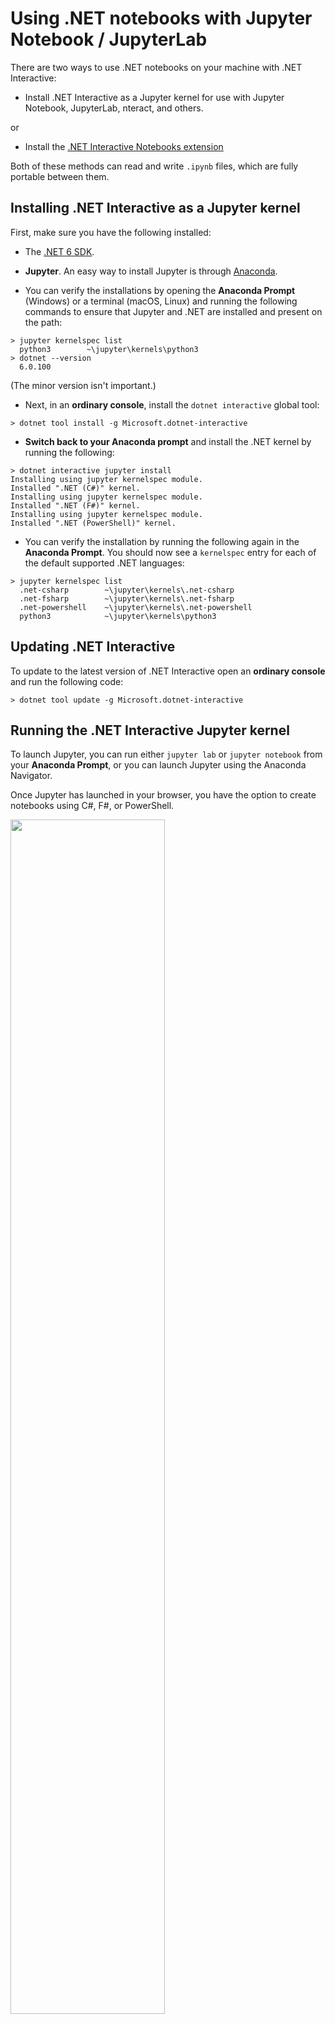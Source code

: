 # Using .NET notebooks with Jupyter Notebook / JupyterLab

There are two ways to use .NET notebooks on your machine with .NET Interactive:

* Install .NET Interactive as a Jupyter kernel for use with Jupyter Notebook, JupyterLab, nteract, and others.

or 

* Install the [.NET Interactive Notebooks extension](https://marketplace.visualstudio.com/items?itemName=ms-dotnettools.dotnet-interactive-vscode)

Both of these methods can read and write `.ipynb` files, which are fully portable between them.

## Installing .NET Interactive as a Jupyter kernel

First, make sure you have the following installed:

* The [.NET 6 SDK](https://dotnet.microsoft.com/download/dotnet/6.0).
* **Jupyter**. An easy way to install Jupyter is through [Anaconda](https://www.anaconda.com/distribution).

* You can verify the installations by opening the **Anaconda Prompt** (Windows) or a terminal (macOS, Linux) and running the following commands to ensure that Jupyter and .NET are installed and present on the path:

```console
> jupyter kernelspec list
  python3        ~\jupyter\kernels\python3
> dotnet --version
  6.0.100
```

(The minor version isn't important.)

* Next, in an **ordinary console**, install the `dotnet interactive` global tool:

```console
> dotnet tool install -g Microsoft.dotnet-interactive
```

* **Switch back to your Anaconda prompt** and install the .NET kernel by running the following:

```console
> dotnet interactive jupyter install
Installing using jupyter kernelspec module.
Installed ".NET (C#)" kernel.
Installing using jupyter kernelspec module.
Installed ".NET (F#)" kernel.
Installing using jupyter kernelspec module.
Installed ".NET (PowerShell)" kernel.
```
    
* You can verify the installation by running the following again in the **Anaconda Prompt**. You should now see a `kernelspec` entry for each of the default supported .NET languages:

```console
> jupyter kernelspec list
  .net-csharp        ~\jupyter\kernels\.net-csharp
  .net-fsharp        ~\jupyter\kernels\.net-fsharp
  .net-powershell    ~\jupyter\kernels\.net-powershell
  python3            ~\jupyter\kernels\python3
```

## Updating .NET Interactive

To update to the latest version of .NET Interactive open an **ordinary console** and run the following code: 

```console
> dotnet tool update -g Microsoft.dotnet-interactive
```

## Running the .NET Interactive Jupyter kernel

To launch Jupyter, you can run either `jupyter lab` or `jupyter notebook` from your **Anaconda Prompt**, or you can launch Jupyter using the Anaconda Navigator.

Once Jupyter has launched in your browser, you have the option to create notebooks using C#, F#, or PowerShell.

<img src = "https://user-images.githubusercontent.com/547415/78056370-ddd0cc00-7339-11ea-9379-c40f8b5c1ae5.png" width = "70%">

For more information on the .NET notebook experience, please check out our samples and documentation on [Binder](https://mybinder.org/v2/gh/dotnet/interactive/main?urlpath=lab) or in this repo under [`docs`](../docs/README.md) and [`samples`](../samples/readme.md).

Once you've created a .NET notebook, you might want to share it with others. In the [next document](CreateBinder.md), you will learn how to share your .NET notebook with others using Binder. 
